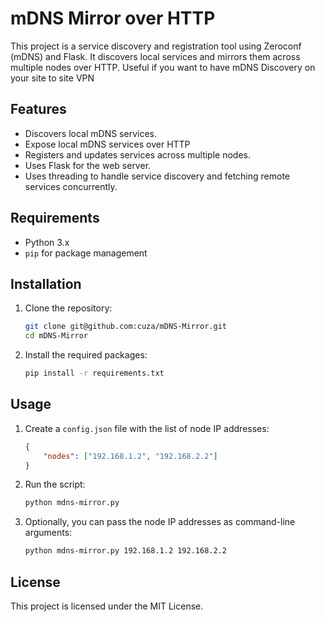 # mDNS Mirror over HTTP

This project is a service discovery and registration tool using Zeroconf (mDNS) and Flask. It discovers local services and mirrors them across multiple nodes over HTTP. Useful if you want to have mDNS Discovery on your site to site VPN

## Features

- Discovers local mDNS services.
- Expose local mDNS services over HTTP
- Registers and updates services across multiple nodes.
- Uses Flask for the web server.
- Uses threading to handle service discovery and fetching remote services concurrently.

## Requirements

- Python 3.x
- `pip` for package management

## Installation

1. Clone the repository:
    ```sh
    git clone git@github.com:cuza/mDNS-Mirror.git
    cd mDNS-Mirror
    ```

2. Install the required packages:
    ```sh
    pip install -r requirements.txt
    ```

## Usage

1. Create a `config.json` file with the list of node IP addresses:
    ```json
    {
        "nodes": ["192.168.1.2", "192.168.2.2"]
    }
    ```

2. Run the script:
    ```sh
    python mdns-mirror.py
    ```

3. Optionally, you can pass the node IP addresses as command-line arguments:
    ```sh
    python mdns-mirror.py 192.168.1.2 192.168.2.2
    ```

## License

This project is licensed under the MIT License.
